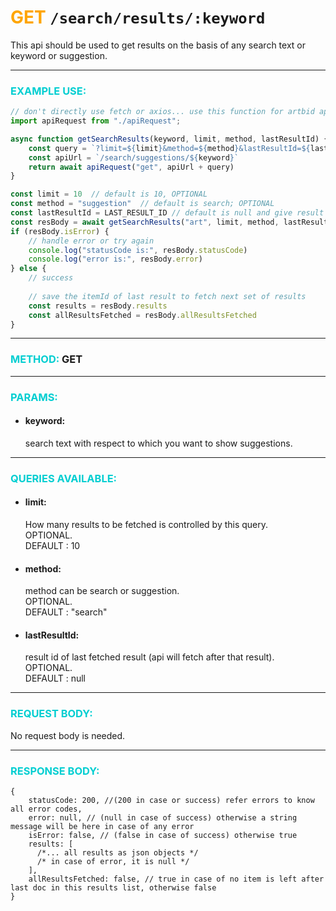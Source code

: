 # <span style="color: orange">GET</span> `/search/results/:keyword`

This api should be used to get results on the basis of any search text or keyword or suggestion.

------------------

### <span style="color: #00CED1">EXAMPLE USE:</span>

```javascript
// don't directly use fetch or axios... use this function for artbid api request.
import apiRequest from "./apiRequest"; 

async function getSearchResults(keyword, limit, method, lastResultId) {
    const query = `?limit=${limit}&method=${method}&lastResultId=${lastResultId}`
    const apiUrl = `/search/suggestions/${keyword}`
    return await apiRequest("get", apiUrl + query)
}

const limit = 10  // default is 10, OPTIONAL
const method = "suggestion"  // default is search; OPTIONAL
const lastResultId = LAST_RESULT_ID // default is null and give result from beginning if set null or not goven in query
const resBody = await getSearchResults("art", limit, method, lastResultId)
if (resBody.isError) {
    // handle error or try again
    console.log("statusCode is:", resBody.statusCode)
    console.log("error is:", resBody.error)
} else {
    // success
    
    // save the itemId of last result to fetch next set of results
    const results = resBody.results
    const allResultsFetched = resBody.allResultsFetched
}
```

-------------------

### <span style="color: #00CED1">METHOD:</span> **GET**

-------------

### <span style="color: #00CED1">PARAMS:</span>
- #### keyword:<br>
  search text with respect to which you want to show suggestions.

-----------------

### <span style="color: #00CED1">QUERIES AVAILABLE:</span>
- #### limit:<br>
  How many results to be fetched is controlled by this query.
    <br>
  OPTIONAL.
    <br>
  DEFAULT : 10

- #### method:<br>
  method can be search or suggestion.
  <br>
  OPTIONAL.
  <br>
  DEFAULT : "search"

- #### lastResultId:<br>
  result id of last fetched result (api will fetch after that result).
  <br>
  OPTIONAL.
  <br>
  DEFAULT : null

---------------

### <span style="color: #00CED1">REQUEST BODY:</span>

No request body is needed.

----------------

### <span style="color: #00CED1">RESPONSE BODY:</span>

```json5
{
    statusCode: 200, //(200 in case or success) refer errors to know all error codes,
    error: null, // (null in case of success) otherwise a string message will be here in case of any error
    isError: false, // (false in case of success) otherwise true
    results: [ 
      /*... all results as json objects */
      /* in case of error, it is null */
    ],
    allResultsFetched: false, // true in case of no item is left after last doc in this results list, otherwise false
}
```